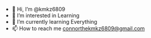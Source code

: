 - 👋 Hi, I’m @kmkz6809
- 👀 I’m interested in Learning
- 🌱 I’m currently learning Everything
- 📫 How to reach me connorthekmkz6809@gmail.com

<!---
kmkz6809/kmkz6809 is a ✨ special ✨ repository because its `README.md` (this file) appears on your GitHub profile.
You can click the Preview link to take a look at your changes.
--->
